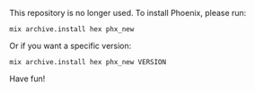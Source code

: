 This repository is no longer used. To install Phoenix, please run:

    mix archive.install hex phx_new

Or if you want a specific version:

    mix archive.install hex phx_new VERSION

Have fun!

